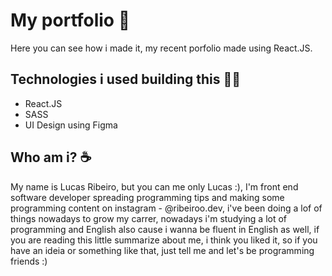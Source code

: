# My portfolio 👋

Here you can see how i made it, my recent porfolio made using React.JS.

## Technologies i used building this 🧑‍💻
- React.JS
- SASS
- UI Design using Figma

## Who am i? ☕
My name is Lucas Ribeiro, but you can me only Lucas :), I'm front end software developer spreading programming tips and making some programming content on instagram - @ribeiroo.dev, i've been doing a lof of things nowadays to grow my carrer, nowadays i'm studying a lot of programming and English also cause i wanna be fluent in English as well, if you are reading this little summarize about me, i think you liked it, so if you have an ideia or something like that, just tell me and let's be programming friends :)
